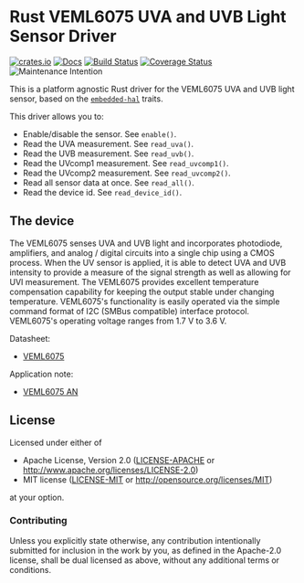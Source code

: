 # Rust VEML6075 UVA and UVB Light Sensor Driver

[![crates.io](https://img.shields.io/crates/v/veml7075.svg)](https://crates.io/crates/veml7075)
[![Docs](https://docs.rs/veml7075/badge.svg)](https://docs.rs/veml7075)
[![Build Status](https://travis-ci.org/eldruin/veml7075-rs.svg?branch=master)](https://travis-ci.org/eldruin/veml7075-rs)
[![Coverage Status](https://coveralls.io/repos/github/eldruin/veml7075-rs/badge.svg?branch=master)](https://coveralls.io/github/eldruin/veml7075-rs?branch=master)
![Maintenance Intention](https://img.shields.io/badge/maintenance-actively--developed-brightgreen.svg)

This is a platform agnostic Rust driver for the VEML6075 UVA and UVB light sensor,
based on the [`embedded-hal`](https://github.com/rust-embedded/embedded-hal) traits.

This driver allows you to:
- Enable/disable the sensor. See `enable()`.
- Read the UVA measurement. See `read_uva()`.
- Read the UVB measurement. See `read_uvb()`.
- Read the UVcomp1 measurement. See `read_uvcomp1()`.
- Read the UVcomp2 measurement. See `read_uvcomp2()`.
- Read all sensor data at once. See `read_all()`.
- Read the device id. See `read_device_id()`.

## The device
The VEML6075 senses UVA and UVB light and incorporates photodiode, amplifiers,
and analog / digital circuits into a single chip using a CMOS process. When the
UV sensor is applied, it is able to detect UVA and UVB intensity to provide a
measure of the signal strength as well as allowing for UVI measurement.
The VEML6075 provides excellent temperature compensation capability for keeping
the output stable under changing temperature. VEML6075's functionality is easily
operated via the simple command format of I2C (SMBus compatible) interface protocol.
VEML6075's operating voltage ranges from 1.7 V to 3.6 V.

Datasheet:
- [VEML6075](https://www.vishay.com/docs/84304/veml6075.pdf)

Application note:
- [VEML6075 AN](https://www.vishay.com/docs/84339/designingveml6075.pdf)

## License

Licensed under either of

 * Apache License, Version 2.0 ([LICENSE-APACHE](LICENSE-APACHE) or
   http://www.apache.org/licenses/LICENSE-2.0)
 * MIT license ([LICENSE-MIT](LICENSE-MIT) or
   http://opensource.org/licenses/MIT)

at your option.

### Contributing

Unless you explicitly state otherwise, any contribution intentionally submitted
for inclusion in the work by you, as defined in the Apache-2.0 license, shall
be dual licensed as above, without any additional terms or conditions.

